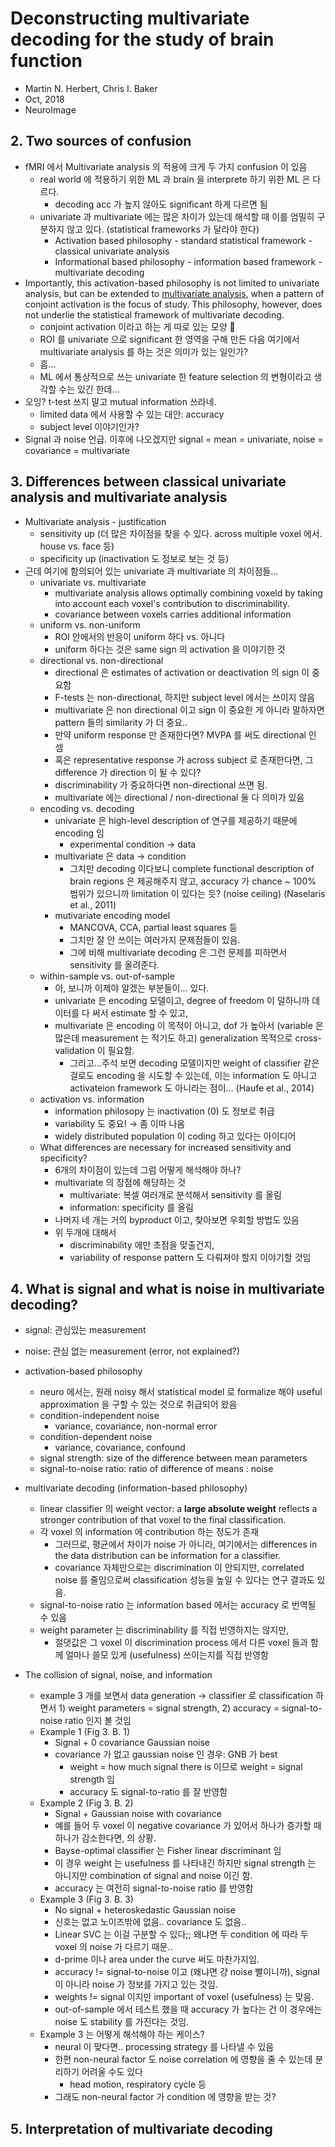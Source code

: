 # Deconstructing multivariate decoding for the study of brain function

* Martin N. Herbert, Chris I. Baker
* Oct, 2018
* NeuroImage

## 2. Two sources of confusion

* fMRI 에서 Multivariate analysis 의 적용에 크게 두 가지 confusion 이 있음
  * real world 에 적용하기 위한 ML 과 brain 을 interprete 하기 위한 ML 은 다르다.
    * decoding acc 가 높지 않아도 significant 하게 다르면 됨
  * univariate 과 multivariate 에는 많은 차이가 있는데 해석할 때 이를 엄밀히 구분하지 않고 있다. (statistical frameworks 가 달라야 한다)
    * Activation based philosophy - standard statistical framework - classical univariate analysis
    * Informational based philosophy - information based framework - multivariate decoding
* Importantly, this activation-based philosophy is not limited to univariate analysis, but can be extended to [multivariate analysis](http://www.sciencedirect.com.ssl.libmeta.knou.ac.kr:8010/topics/medicine-and-dentistry/multivariate-analysis), when a pattern of conjoint activation is the focus of study. This philosophy, however, does not underlie the statistical framework of multivariate decoding.
  * conjoint activation 이라고 하는 게 따로 있는 모양 🤔
  * ROI 를 univariate 으로 significant 한 영역을 구해 만든 다음 여기에서 multivariate analysis 를 하는 것은 의미가 있는 일인가?
  * 흠...
  * ML 에서 통상적으로 쓰는 univariate 한 feature selection 의 변형이라고 생각할 수는 있긴 한데...
* 오잉? t-test 쓰지 말고 mutual information 쓰라네.
  * limited data 에서 사용할 수 있는 대안: accuracy
  * subject level 이야기인가?
* Signal 과 noise 언급. 이후에 나오겠지만 signal = mean = univariate, noise = covariance = multivariate

## 3. Differences between classical univariate analysis and multivariate analysis

* Multivariate analysis - justification
  * sensitivity up (더 많은 차이점을 찾을 수 있다. across multiple voxel 에서. house vs. face 등)
  * specificity up (inactivation 도 정보로 보는 것 등)
* 근데 여기에 함의되어 있는 univariate 과 multivariate 의 차이점들...
  * univariate vs. multivariate
    * multivariate analysis allows optimally combining voxeld by taking into account each voxel's contribution to discriminability.
    * covariance between voxels carries additional information
  * uniform vs. non-uniform
    * ROI 안에서의 반응이 uniform 하다 vs. 아니다
    * uniform 하다는 것은 same sign 의 activation 을 이야기한 것
  * directional vs. non-directional
    * directional 은 estimates of activation or deactivation 의 sign 이 중요함
    * F-tests 는 non-directional, 하지만 subject level 에서는 쓰이지 않음
    * multivariate 은 non directional 이고 sign 이 중요한 게 아니라 말하자면 pattern 들의 similarity 가 더 중요..
    * 만약 uniform response 만 존재한다면? MVPA 를 써도 directional 인 셈
    * 혹은 representative response 가 across subject 로 존재한다면, 그 difference 가 direction 이 될 수 있다?
    * discriminability 가 중요하다면 non-directional 쓰면 됨.
    * multivariate 에는 directional / non-directional 둘 다 의미가 있음
  * encoding vs. decoding
    * univariate 은 high-level description of 연구를 제공하기 때문에 encoding 임
      * experimental condition → data
    * multivariate 은 data → condition 
      * 그치만 decoding 이다보니 complete functional description of brain regions 은 제공해주지 않고, accuracy 가 chance ~ 100% 범위가 있으니까 limitation 이 있다는 듯? (noise ceiling) (Naselaris et al., 2011)
    * mutivariate encoding model
      * MANCOVA, CCA, partial least squares 등
      * 그치만 잘 안 쓰이는 여러가지 문제점들이 있음. 
      * 그에 비해 multivariate decoding 은 그런 문제를 피하면서 sensitivity 를 올려준다.
  * within-sample vs. out-of-sample
    * 아, 보니까 이제야 알겠는 부분들이... 있다.
    * univariate 은 encoding 모델이고, degree of freedom 이 덜하니까 데이터를 다 써서 estimate 할 수 있고,
    * multivariate 은 encoding 이 목적이 아니고, dof 가 높아서 (variable 은 많은데 measurement 는 적기도 하고) generalization 목적으로 cross-validation 이 필요함.
      * 그리고...주석 보면 decoding 모델이지만 weight of classifier 같은걸로도 encoding 을 시도할 수 있는데, 이는 information 도 아니고 activateion framework 도 아니라는 점이... (Haufe et al., 2014)
  * activation vs. information
    * information philosopy 는 inactivation (0) 도 정보로 취급
    * variability 도 중요! → 좀 이따 나옴
    * widely distributed population 이 coding 하고 있다는 아이디어
  * What differences are necessary for increased sensitivity and specificity?
    * 6개의 차이점이 있는데 그럼 어떻게 해석해야 하나?
    * multivariate 의 장점에 해당하는 것
      * multivariate: 복셀 여러개로 분석해서 sensitivity 를 올림
      * information: specificity 를 올림
    * 나머지 네 개는 거의 byproduct 이고, 찾아보면 우회할 방법도 있음
    * 위 두개에 대해서
      * discriminability 에만 초점을 맞출건지,
      * variability of response pattern 도 다뤄져야 할지 이야기할 것임

## 4. What is signal and what is noise in multivariate decoding?

* signal: 관심있는 measurement
* noise: 관심 없는 measurement (error, not explained?)
* activation-based philosophy
  * neuro 에서는, 원래 noisy 해서 statistical model 로 formalize 해야 useful approximation 을 구할 수 있는 것으로 취급되어 왔음
  * condition-independent noise
    * variance, covariance, non-normal error
  * condition-dependent noise
    * variance, covariance, confound
  * signal strength: size of the difference between mean parameters
  * signal-to-noise ratio: ratio of difference of means : noise
* multivariate decoding (information-based philosophy)
  * linear classifier 의 weight vector: a **large absolute weight** reflects a stronger contribution of that voxel to the final classification.
  * 각 voxel 의 information 에 contribution 하는 정도가 존재
    * 그러므로, 평균에서 차이가 noise 가 아니라, 여기에서는 differences in the data distribution can be information for a classifier.
    * covariance 자체만으로는 discrimination 이 안되지만, correlated noise 를 줄임으로써 classification 성능을 높일 수 있다는 연구 결과도 있음.
  * signal-to-noise ratio 는 information based 에서는 accuracy 로 번역될 수 있음
  * weight parameter 는 discriminability 를 직접 반영하지는 않지만,
    * 절댓값은 그 voxel 이 discrimination process 에서 다른 voxel 들과 함께 얼마나 쓸모 있게 (usefulness) 쓰이는지를 직접 반영함

* The collision of signal, noise, and information
  * example 3 개를 보면서 data generation → classifier 로 classification 하면서 1) weight parameters = signal strength, 2) accuracy = signal-to-noise ratio 인지 볼 것임
  * Example 1 (Fig 3. B. 1)
    * Signal + 0 covariance Gaussian noise
    * covariance 가 없고 gaussian noise 인 경우: GNB 가 best
      * weight = how much signal there is 이므로 weight = signal strength 임
      * accuracy 도 signal-to-ratio 를 잘 반영함
  * Example 2 (Fig 3. B. 2)
    * Signal + Gaussian noise with covariance
    * 예를 들어 두 voxel 이 negative covariance 가 있어서 하나가 증가할 때 하나가 감소한다면, 의 상황.
    * Bayse-optimal classifier 는 Fisher linear discriminant 임
    * 이 경우 weight 는 usefulness 를 나타내긴 하지만 signal strength 는 아니지만 combination of signal and noise 이긴 함.
    * accuracy 는 여전히 signal-to-noise ratio 를 반영함
  * Example 3 (Fig 3. B. 3)
    * No signal + heteroskedastic Gaussian noise
    * 신호는 없고 노이즈밖에 없음.. covariance 도 없음.. 
    * Linear SVC 는 이걸 구분할 수 있다;; 왜냐면 두 condition 에 따라 두 voxel 의 noise 가 다르기 때문..
    * d-prime 이나 area under the curve 써도 마찬가지임.
    * accuracy != signal-to-noise 이고 (왜냐면 걍 noise 빨이니까), signal 이 아니라 noise 가 정보를 가지고 있는 것임.
    * weights != signal 이지만 important of voxel (usefulness) 는 맞음.
    * out-of-sample 에서 테스트 했을 때 accuracy 가 높다는 건 이 경우에는 noise 도 stability 를 가진다는 것임.
  * Example 3 는 어떻게 해석해야 하는 케이스?
    * neural 이 맞다면.. processing strategy 를 나타낼 수 있음
    * 한편 non-neural factor 도 noise correlation 에 영향을 줄 수 있는데 분리하기 어려울 수도 있다
      * head motion, respiratory cycle 등
    * 그래도 non-neural factor 가 condition 에 영향을 받는 것?

## 5. Interpretation of multivariate decoding

